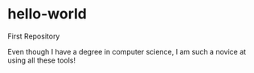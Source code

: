 # hello-world
First Repository

Even though I have a degree in computer science,  I am such a novice at using all these tools!
